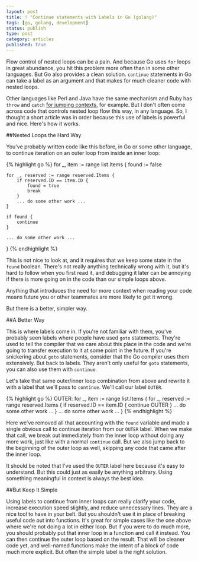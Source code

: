```yaml
---
layout: post
title: ! "Continue statements with Labels in Go (golang)"
tags: [go, golang, development]
status: publish
type: post
category: articles
published: true
---
```


Flow control of nested loops can be a pain. And because Go uses `for` loops in
great abundance, you hit this problem more often than in some other languages.
But Go also provides a clean solution. `continue` statements in Go can take a
label as an argument and that makes for much cleaner code with nested loops.

Other languages like Perl and Java have the same mechanism and Ruby has `throw`
and `catch` [for jumping
contexts](http://stackoverflow.com/questions/1352120/how-to-break-outer-cycle-in-ruby),
for example. But I don't often come across code that controls nested loop flow
this way, in any language. So, I thought a short article was in order because
this use of labels is powerful and nice. Here's how it works.

##Nested Loops the Hard Way

You've probably written code like this before, in Go or some other language, to
continue iteration on an outer loop from inside an inner loop:

{% highlight go %}
for _, item := range list.Items {
	found := false

	for _, reserved := range reserved.Items {
		if reserved.ID == item.ID {
			found = true
			break
		}
		... do some other work ...
	}

	if found {
		continue
	}

	... do some other work ...
}
{% endhighlight %}

This is not nice to look at, and it requires that we keep some state in the
`found` boolean. There's not really anything technically wrong with it, but
it's hard to follow when you first read it, and debugging it later can be
annoying if there is more going on in the code than our simple loops above.

Anything that introduces the need for more context when reading your code
means future you or other teammates are more likely to get it wrong.

But there is a better, simpler way.

##A Better Way

This is where labels come in. If you're not familiar with them, you've
probably seen labels where people have used `goto` statements. They're used to
tell the compiler that we care about this place in the code and we're going to
transfer execution to it at some point in the future. If you're snickering
about `goto` statements, consider that the Go compiler uses them extensively.
But back to labels. They aren't only useful for `goto` statements, you can also
use them with `continue`.

Let's take that same outer/inner loop combination from above and rewrite it
with a label that we'll pass to `continue`. We'll call our label `OUTER`.

{% highlight go %}
OUTER:
for _, item := range list.Items {
	for _, reserved := range reserved.Items {
		if reserved.ID == item.ID {
			continue OUTER
		}
		... do some other work ...
	}
	... do some other work ...
}
{% endhighlight %}

Here we've removed all that accounting with the `found` variable and made a
single obvious call to continue iteration from our `OUTER` label. When we make
that call, we break out immediately from the inner loop without doing any more
work, just like with a normal `continue` call. But we also jump back to the
beginning of the outer loop as well, skipping any code that came after the
inner loop.

It should be noted that I've used the `OUTER` label here because it's easy to
understand. But this could just as easily be anything arbitrary. Using something
meaningful in context is always the best idea.

##But Keep It Simple

Using labels to continue from inner loops can really clarify your code,
increase execution speed slightly, and reduce unnecessary lines. They are a
nice tool to have in your belt. But you shouldn't use it in place of breaking
useful code out into functions. It's great for simple cases like the one above
where we're not doing a lot in either loop. But if you were to do much more,
you should probably put that inner loop in a function and call it instead. You
can then continue the outer loop based on the result. That will be cleaner code
yet, and well-named functions make the intent of a block of code much more
explicit. But often the simple label is the right solution.
